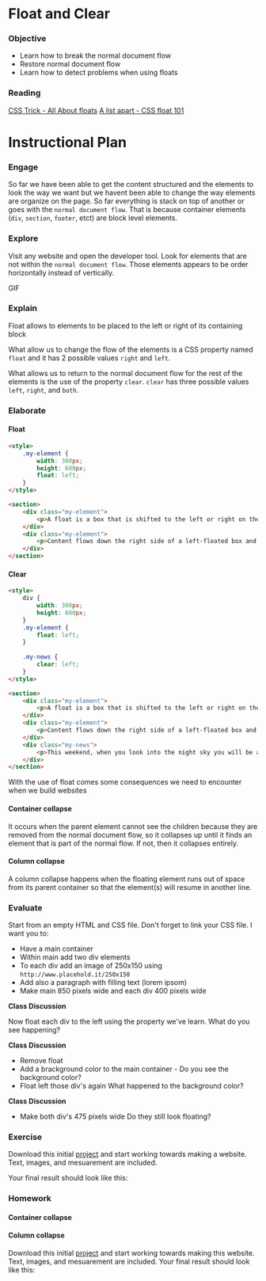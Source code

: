 # Float and Clear

### Objective

* Learn how to break the normal document flow
* Restore normal document flow
* Learn how to detect problems when using floats

### Reading
[CSS Trick - All About floats](https://css-tricks.com/all-about-floats/)
[A list apart - CSS float 101](http://alistapart.com/article/css-floats-101)

# Instructional Plan

### Engage

So far we have been able to get the content structured and the elements to look the way we want but we havent been able to change the way elements are organize on the page. So far everything is stack on top of another or goes with the `normal document flow`. That is because container elements (`div`, `section`, `footer`, etct) are block level elements.

### Explore

Visit any website and open the developer tool. Look for elements that are not within the `normal document flow`. Those elements appears to be order horizontally instead of vertically.

GIF 

### Explain

Float allows to elements to be placed to the left or right of its containing block

What allow us to change the flow of the elements is a CSS property named `float` and it has 2 possible values `right` and `left`.


What allows us to return to the normal document flow for the rest of the elements is the use of the property `clear`. `clear` has three possible values `left`, `right`, and `both`.

### Elaborate

#### Float

```html
<style>
    .my-element {
        width: 300px;
        height: 600px;
        float: left;
    }
</style>

<section>
    <div class="my-element">
        <p>A float is a box that is shifted to the left or right on the current line.</p>
    </div>
    <div class="my-element">
        <p>Content flows down the right side of a left-floated box and down the left side of a right-floated box.</p>
    </div>
</section>
```

#### Clear

```html
<style>
    div {
        width: 300px;
        height: 600px;
    }
    .my-element {
        float: left;
    }
    
    .my-news {
        clear: left;
    }
</style>

<section>
    <div class="my-element">
        <p>A float is a box that is shifted to the left or right on the current line.</p>
    </div>
    <div class="my-element">
        <p>Content flows down the right side of a left-floated box and down the left side of a right-floated box.</p>
    </div>
    <div class="my-news">
        <p>This weekend, when you look into the night sky you will be able to see a blood red, larger-than-life moon projecting against the stars; the first in more than 30 years.</p>
    </div>
</section>
```

With the use of float comes some consequences we need to encounter when we build websites

#### Container collapse

It occurs when the parent element cannot see the children because they are removed from the normal document flow, so it collapses up until it finds an element that is part of the normal flow. If not, then it collapses entirely.

#### Column collapse

A column collapse happens when the floating element runs out of space from its parent container so that the element(s) will resume in another line.

### Evaluate

Start from an empty HTML and CSS file. Don't forget to link your CSS file.
I want you to:
* Have a main container
* Within main add two div elements
* To each div add an image of 250x150 using `http://www.placehold.it/250x150`
* Add also a paragraph with filling text (lorem ipsom)
* Make main 850 pixels wide and each div 400 pixels wide

**Class Discussion**

Now float each div to the left using the property we've learn.
What do you see happening?

**Class Discussion**

* Remove float
* Add a brackground color to the main container - Do you see the background color?
* Float left those div's again
What happened to the background color?

**Class Discussion**

* Make both div's 475 pixels wide
Do they still look floating?

### Exercise

Download this initial [project](../exercises/04/float.zip) and start working towards making a website. Text, images, and mesuarement are included.

Your final result should look like this:


### Homework

#### Container collapse

#### Column collapse


Download this initial [project](../exercises/04/homework.zip) and start working towards making this website. Text, images, and mesuarement are included.
Your final result should look like this:
